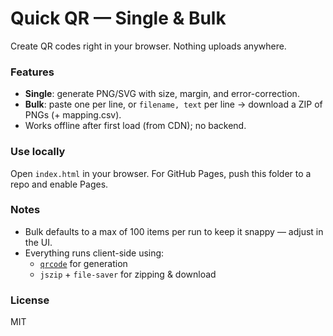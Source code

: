 # Quick QR — Single & Bulk

Create QR codes right in your browser. Nothing uploads anywhere.

### Features
- **Single**: generate PNG/SVG with size, margin, and error-correction.
- **Bulk**: paste one per line, or `filename, text` per line → download a ZIP of PNGs (+ mapping.csv).
- Works offline after first load (from CDN); no backend.

### Use locally
Open `index.html` in your browser. For GitHub Pages, push this folder to a repo and enable Pages.

### Notes
- Bulk defaults to a max of 100 items per run to keep it snappy — adjust in the UI.
- Everything runs client-side using:
  - [`qrcode`](https://github.com/soldair/node-qrcode) for generation
  - `jszip` + `file-saver` for zipping & download

### License
MIT
